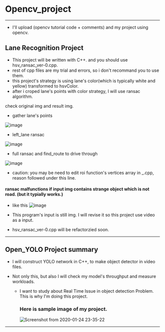 # Opencv_project
---
* I'll upload (opencv tutorial code + comments) and my project using opencv.
## Lane Recognition Project
* This project will be written with C++. and you should use hsv_ransac_ver-0.cpp.
* rest of cpp files are my trial and errors, so i don't recommand you to use them.
* this project's strategy is using lane's color(which is typically white and yellow) transformed to hsvColor.
* after i croped lane's points with color strategy, I will use ransac algorithm.

check original img and result img.
* gather lane's points 

![image](https://user-images.githubusercontent.com/42925197/75315771-fa936300-58a6-11ea-90f9-56c6a9d05825.png)

* left_lane ransac

![image](https://user-images.githubusercontent.com/42925197/75315692-bacc7b80-58a6-11ea-929f-c536cb8aed2a.png)

* full ransac and find_route to drive through

![image](https://user-images.githubusercontent.com/42925197/75315790-0848e880-58a7-11ea-9373-e495643f28e4.png)
  * caution: you may be need to edit roi function's vertices array in _.cpp, reason followed under this line.
  #### ransac malfunctions if input img contains strange object which is not road.   (but it typially works.)
  
  * like this
   ![image](https://user-images.githubusercontent.com/42925197/75437233-41618580-5999-11ea-8924-8f26efc1472b.png)

  * This program's input is still img. I will revise it so this project use video as a input.
  * hsv_ransac_ver-0.cpp will be refactorzied soon.
---
## Open_YOLO Project summary
* I will construct YOLO network in C++, to make object detector in video files.

* Not only this, but also I will check my model's throughput and measure workloads.
  * I want to study about Real Time Issue in object detection Problem. This is why I'm doing this project.

    ### Here is sample image of my project.
    ![Screenshot from 2020-01-24 23-35-22](https://user-images.githubusercontent.com/42925197/73077399-70508b80-3f03-11ea-85fa-f2a6351760d5.png)

---



